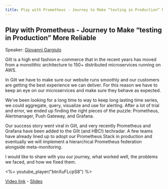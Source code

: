 ```yaml
---
title: Play with Prometheus - Journey to Make “testing in Production” More Reliable
---
```


## Play with Prometheus - Journey to Make “testing in Production” More Reliable

Speaker: [Giovanni Gargiulo](/2017-munich/speakers/giovanni-gargiulo/)

Gilt is a high end fashion e-commerce that in the recent years has moved from a monolithic architecture to 150+ distributed microservices running on AWS.

In Gilt we have to make sure our website runs smoothly and our customers are getting the best experience we can deliver. For this reason we have to keep an eye on our microservices and make sure they behave as expected.

We’ve been looking for a long time to way to keep long lasting time series, we could aggregate, query, visualize and use for alerting. After a lot of trial and error, we ended up finding the right pieces of the puzzle: Prometheus, Alertmanager, Push Gateway, and Grafana.

Our success story went viral in Gilt, and very recently Prometheus and Grafana have been added to the Gilt (and HBC!) techradar. A few teams have already lined up to adopt our Prometheus Stack in production and eventually we will implement a hierarchical Prometheus federation alongside meta-monitoring.

I would like to share with you our journey, what worked well, the problems we faced, and how we fixed them.

<%= youtube_player("btnXuFLcpS8") %>

[Video link](https://youtu.be/btnXuFLcpS8) -
[Slides](/2017-munich/slides/play-with-prometheus.pdf)
